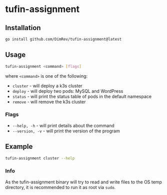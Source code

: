 # tufin-assignment

## Installation

```bash
go install github.com/DimRev/tufin-assignment@latest
```

## Usage

```bash
tufin-assignment <command> [flags]
```

where `<command>` is one of the following:

- `cluster` - will deploy a k3s cluster
- `deploy` - will deploy two pods: MySQL and WordPress
- `status` - will print the status table of pods in the default namespace
- `remove` - will remove the k3s cluster

### Flags

- `--help, -h` - will print details about the command
- `--version, -v` - will print the version of the program

## Example

```bash
tufin-assignment cluster --help
```

### Info

As the tufin-assignment binary will try to read and write files to the OS temp directory, it is recommended to run it as root via `sudo`.
